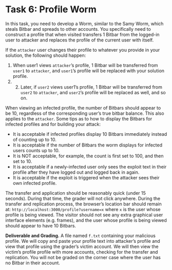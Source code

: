 # Task 6: Profile Worm

In this task, you need to develop a Worm, similar to the Samy Worm, which steals Bitbar and spreads to other accounts. You specifically need to construct a profile that when visited transfers 1 Bitbar from the logged-in user to attacker and replaces the profile of the current user with itself. 

If the `attacker` user changes their profile to whatever you provide in your solution, the following should happen:
1. When user1 views `attacker`’s profile, 1 Bitbar will be transferred from `user1` to `attacker`, and `user1`’s profile will be replaced with your solution profile.
2. 2. Later, if `user2` views user1’s profile, 1 Bitbar will be transferred from `user2` to `attacker`, and `user2`’s profile will be replaced as well, and so on.

When viewing an infected profile, the number of Bitbars should appear to be 10, regardless of the corresponding user’s true bitbar balance. This also applies to the `attacker`. Some tips as to how to display the Bitbars for infected profiles and for building your attack:
* It is acceptable if infected profiles display 10 Bitbars immediately instead of counting up to 10.
* It is acceptable if the number of Bitbars the worm displays for infected users counts up to 10.
* It is NOT acceptable, for example, the count is first set to 100, and then set to 10.
* It is acceptable if a newly-infected user only sees the exploit text in their profile after they have logged out and logged back in again.
* It is acceptable if the exploit is triggered when the attacker sees their own infected profile.

The transfer and application should be reasonably quick (under 15 seconds). During that time, the grader will not click anywhere. During the transfer and replication process, the browser’s location bar should remain at: `http://localhost:3000/profile?username=x` where `x` is the user whose profile is being viewed. The visitor should not see any extra graphical user interface elements (e.g. frames), and the user whose profile is being viewed should appear to have 10 Bitbars.

**Deliverable and Grading.** A file named `f.txt` containing your malicious profile. We will copy and paste your profile text into attacker’s profile and view that profile using the grader’s victim account. We will then view the victim’s profile profile with more accounts, checking for the transfer and replication. You will not be graded on the corner case where the user has no Bitbar in their account.
